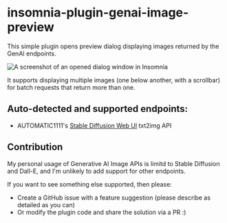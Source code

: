 # insomnia-plugin-genai-image-preview

This simple plugin opens preview dialog displaying images returned by the GenAI endpoints.

![A screenshot of an opened dialog window in Insomnia](./screenshot.avif)

It supports displaying multiple images (one below another, with a scrollbar) for batch requests that return more than one.

## Auto-detected and supported endpoints:

- AUTOMATIC1111's [Stable Diffusion Web UI](https://github.com/AUTOMATIC1111/stable-diffusion-webui) txt2img API

## Contribution

My personal usage of Generative AI Image APIs is limitd to Stable Diffusion and Dall-E, and I'm unlikely to add support for other endpoints.

If you want to see something else supported, then please:

- Create a GitHub issue with a feature suggestion (please describe as detailed as you can)
- Or modify the plugin code and share the solution via a PR :)